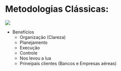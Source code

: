# Metodologias Clássicas:
![](https://github.com/wellifabio/senai2021/blob/master/3des/projetos/aula07/ciclo_sistema.png)
- Benefícios
	- Organização (Clareza)
	- Planejamento
	- Execução
	- Controle
	- Nos levou a lua
	- Prineipais clientes (Bancos e Empresas aéreas)

